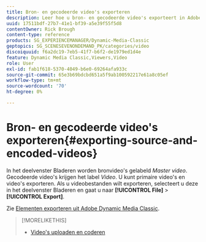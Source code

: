```yaml
---
title: Bron- en gecodeerde video's exporteren
description: Leer hoe u bron- en gecodeerde video's exporteert in Adobe Dynamic Media Classic.
uuid: 17511bdf-27b7-41e1-bf39-a5e39f55f5d8
contentOwner: Rick Brough
content-type: reference
products: SG_EXPERIENCEMANAGER/Dynamic-Media-Classic
geptopics: SG_SCENESEVENONDEMAND_PK/categories/video
discoiquuid: f6a2dc19-7eb5-41f7-b6f2-de1979ed1d4e
feature: Dynamic Media Classic,Viewers,Video
role: User
exl-id: fab1f618-5370-4049-b6e0-69264afa933c
source-git-commit: 65e3b69bdcbd651a5f9ab100592217e61a8c05ef
workflow-type: tm+mt
source-wordcount: '70'
ht-degree: 0%

---
```


# Bron- en gecodeerde video&#39;s exporteren{#exporting-source-and-encoded-videos}

In het deelvenster Bladeren worden bronvideo&#39;s gelabeld *Master video*. Gecodeerde video&#39;s krijgen het label *Video*. U kunt primaire video&#39;s en video&#39;s exporteren. Als u videobestanden wilt exporteren, selecteert u deze in het deelvenster Bladeren en gaat u naar **[!UICONTROL File]** > **[!UICONTROL Export]**.

Zie [Elementen exporteren uit Adobe Dynamic Media Classic](exporting-assets-from-dmc.md#exporting-assets-from-dmc).

>[!MORELIKETHIS]
>
>* [Video&#39;s uploaden en coderen](uploading-encoding-videos.md#uploading_and_encoding_videos)

